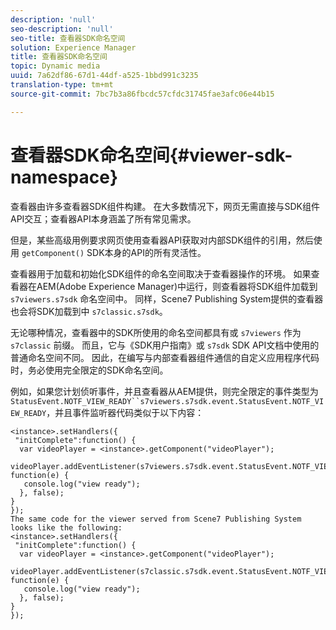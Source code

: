 ```yaml
---
description: 'null'
seo-description: 'null'
seo-title: 查看器SDK命名空间
solution: Experience Manager
title: 查看器SDK命名空间
topic: Dynamic media
uuid: 7a62df86-67d1-44df-a525-1bbd991c3235
translation-type: tm+mt
source-git-commit: 7bc7b3a86fbcdc57cfdc31745fae3afc06e44b15

---
```



# 查看器SDK命名空间{#viewer-sdk-namespace}

查看器由许多查看器SDK组件构建。 在大多数情况下，网页无需直接与SDK组件API交互；查看器API本身涵盖了所有常见需求。

但是，某些高级用例要求网页使用查看器API获取对内部SDK组件的引用，然后使用 `getComponent()` SDK本身的API的所有灵活性。

查看器用于加载和初始化SDK组件的命名空间取决于查看器操作的环境。 如果查看器在AEM(Adobe Experience Manager)中运行，则查看器将SDK组件加载到 `s7viewers.s7sdk` 命名空间中。 同样，Scene7 Publishing System提供的查看器也会将SDK加载到中 `s7classic.s7sdk`。

无论哪种情况，查看器中的SDK所使用的命名空间都具有或 `s7viewers` 作为 `s7classic` 前缀。 而且，它与《SDK用户指南》或 `s7sdk` SDK API文档中使用的普通命名空间不同。 因此，在编写与内部查看器组件通信的自定义应用程序代码时，务必使用完全限定的SDK命名空间。

例如，如果您计划侦听事件，并且查看器从AEM提供，则完全限定的事件类型为 `StatusEvent.NOTF_VIEW_READY``s7viewers.s7sdk.event.StatusEvent.NOTF_VIEW_READY`，并且事件监听器代码类似于以下内容：

```
<instance>.setHandlers({ 
 "initComplete":function() { 
  var videoPlayer = <instance>.getComponent("videoPlayer"); 
   videoPlayer.addEventListener(s7viewers.s7sdk.event.StatusEvent.NOTF_VIEW_READY, function(e) { 
   console.log("view ready"); 
  }, false); 
} 
}); 
The same code for the viewer served from Scene7 Publishing System looks like the following: 
<instance>.setHandlers({ 
 "initComplete":function() { 
  var videoPlayer = <instance>.getComponent("videoPlayer"); 
   videoPlayer.addEventListener(s7classic.s7sdk.event.StatusEvent.NOTF_VIEW_READY, function(e) { 
   console.log("view ready"); 
  }, false); 
} 
});
```

